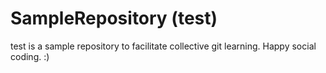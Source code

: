 # SampleRepository (test)

test is a sample repository to facilitate collective git learning. Happy social coding. :)


